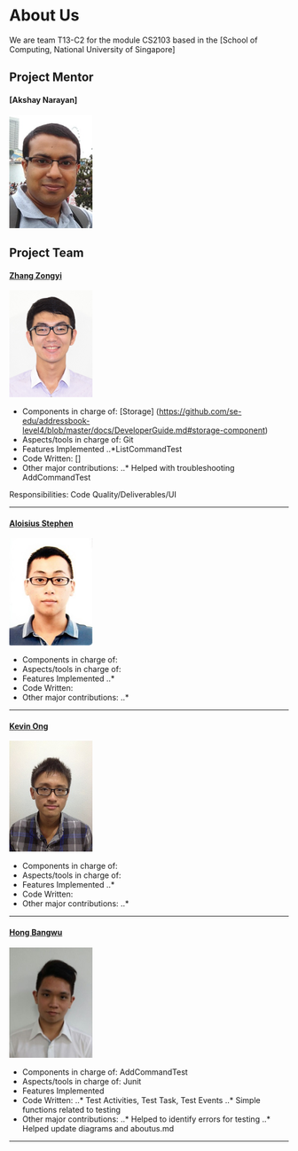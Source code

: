 # About Us

We are team T13-C2 for the module CS2103 based in the [School of Computing, National University of Singapore]

## Project Mentor

#### [Akshay Narayan]
<img src="images/AkshayNarayan.jpg" width="150"><br>


## Project Team

#### [Zhang Zongyi](http://github.com/zongyizzy)
<img src="images/Zongyi.jpg" width="150"><br>
* Components in charge of: [Storage] (https://github.com/se-edu/addressbook-level4/blob/master/docs/DeveloperGuide.md#storage-component)
* Aspects/tools in charge of: Git
* Features Implemented
..*ListCommandTest
* Code Written: []
* Other major contributions:
..* Helped with troubleshooting AddCommandTest 
  
Responsibilities: Code Quality/Deliverables/UI

-----

#### [Aloisius Stephen](https://github.com/aloisiusStephen)
<img src="images/Aloisius.jpg" width="150"><br> 
* Components in charge of: 
* Aspects/tools in charge of: 
* Features Implemented
..*
* Code Written:
* Other major contributions:
..* 
-----

#### [Kevin Ong](https://github.com/Kevin-Ong)
<img src="images/KevinOng.jpg" width="150"><br>
* Components in charge of:  
* Aspects/tools in charge of: 
* Features Implemented
..*
* Code Written:
* Other major contributions:
..* 

-----

#### [Hong Bangwu](https://github.com/ndt93)
<img src="images/Bangwu.jpg" width="150"><br> 
* Components in charge of: AddCommandTest
* Aspects/tools in charge of: Junit
* Features Implemented
* Code Written:
..* Test Activities, Test Task, Test Events
..* Simple functions related to testing
* Other major contributions:
..* Helped to identify errors for testing
..* Helped update diagrams and aboutus.md
-----